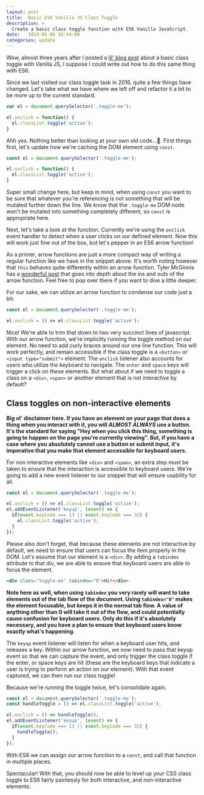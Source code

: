 ```yaml
---
layout: post
title:  Basic ES6 Vanilla JS Class Toggle
description: >
  Create a basic class toggle function with ES6 Vanilla JavaScript.
date:   2019-05-06 16:44:00
categories: update
---
```


Wow, almost three years after I posted a [lil' blog post](/2016-05-16-basic-class-toggle-with-vanilla-js/) about a basic class toggle with Vanilla JS, I suppose I could write out how to do this same thing with ES6.

Since we last visited our class toggle task in 2016, quite a few things have changed. Let's take what we have where we left off and refactor it a bit to be more up to the current standard.

```javascript
var el = document.querySelector('.toggle-me');

el.onclick = function() {
  el.classList.toggle('active');
}
```

Ahh yes. Nothing better than looking at your own old code...🤦‍. First things first, let's update how we're caching the DOM element using `const`.

```javascript
const el = document.querySelector('.toggle-me');

el.onclick = function() {
  el.classList.toggle('active');
}
```

Super small change here, but keep in mind, when using `const` you want to be sure that whatever you're referencing is not something that will be mutated further down the line. We know that the `.toggle-me` DOM node won't be mutated into something completely different, so `const` is appropriate here.

Next, let's take a look at the function. Currently we're using the `onclick` event handler to detect when a user clicks on our defined element. Now this will work just fine out of the box, but let's pepper in an ES6 arrow function!

As a primer, arrow functions are just a more compact way of writing a regular function like we have in the snippet above. It's worth noting however that `this` behaves quite differently within an arrow function. Tyler McGinnis has a [wonderful post](https://tylermcginnis.com/arrow-functions/) that goes into depth about the ins and outs of the arrow function. Feel free to pop over there if you want to dive a little deeper.

For our sake, we can utilize an arrow function to condense our code just a bit:

```javascript
const el = document.querySelector('.toggle-me');

el.onclick = () => el.classList.toggle('active');
```

Nice! We're able to trim that down to two very succinct lines of javascript. With our arrow function, we're implicitly running the toggle method on our element. No need to add curly braces around our one line function. This will work perfectly, and remain accessible if the class toggle is a `<button>` or `<input type="submit">` element. The `onclick` listener also accounts for users who utilize the keyboard to navigate. The `enter` and `space` keys will trigger a click on these elements. But what about if we need to toggle a class on a `<div>`, `<span>` or another element that is not interactive by default?

## Class toggles on non-interactive elements

**Big ol' disclaimer here. If you have an element on your page that does a thing when you interact with it, you will _ALMOST ALWAYS_ use a button. It's the standard for saying "Hey when you click this thing, something is going to happen on the page you're currently viewing". But, if you have a case where you absolutely cannot use a button or submit input, it's imperative that you make that element accessible for keyboard users.**

For non interactive elements like `<div>` and `<span>`, an extra step must be taken to ensure that the interaction is accessible to keyboard users. We're going to add a new event listener to our snippet that will ensure usability for all.

```javascript
const el = document.querySelector('.toggle-me');

el.onclick = () => el.classList.toggle('active');
el.addEventListener('keyup', (event) => {
  if(event.keyCode === 13 || event.keyCode === 32) {
    el.classList.toggle('active');
  }
});
```

Please also don't forget, that because these elements are not interactive by default, we need to ensure that users can focus the item properly in the DOM. Let's assume that our element is a `<div>`. By adding a `tabindex` attribute to that div, we are able to ensure that keyboard users are able to focus the element.

```html
<div class="toggle-me" tabindex="0">Hi!</div>
```

**Note here as well, when using `tabindex` you very rarely will want to take elements out of the tab flow of the document. Using `tabindex="0"` makes the element focusable, but keeps it in the normal tab flow. A value of anything other than 0 will take it out of the flow, and could potentially cause confusion for keyboard users. Only do this if it's absolutely necessary, and you have a plan to ensure that keyboard users know exactly what's happening**.

The `keyup` event listener will listen for when a keyboard user hits, and releases a key. Within our arrow function, we now need to pass that keyup event so that we can capture the event, and only trigger the class toggle if the enter, or space keys are hit (these are the keyboard keys that indicate a user is trying to perform an action on our element). With that event captured, we can then run our class toggle!

Because we're running the toggle twice, let's consolidate again.

```javascript
const el = document.querySelector('.toggle-me');
const handleToggle = () => el.classList.toggle('active');

el.onclick = () => handleToggle();
el.addEventListener('keyup', (event) => {
  if(event.keyCode === 13 || event.keyCode === 32) {
    handleToggle();
  }
});
```

With ES6 we can assign our arrow function to a `const`, and call that function in multiple places.

Spectacular! With that, you should now be able to level up your CSS class toggle to ES6 fairly painlessly for both interactive, and non-interactive elements.
